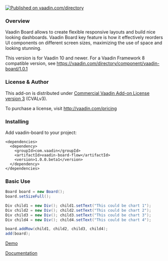 [![Published on vaadin.com/directory](https://img.shields.io/vaadin-directory/status/vaadin-board.svg)](https://vaadin.com/directory/component/vaadin-board)

### Overview
Vaadin Board allows to create flexible responsive layouts and build nice looking dashboards.
Vaadin Board key feature is how it effectively reorders UI components on different screen sizes, maximizing the use of space and looking stunning.

This version is for Vaadin 10 and newer. For a Vaadin Framework 8 compatible version, see https://vaadin.com/directory/component/vaadin-board/1.0.1

### License & Author

This add-on is distributed under [Commercial Vaadin Add-on License version 3](http://vaadin.com/license/cval-3) (CVALv3).

To purchase a license, visit http://vaadin.com/pricing

### Installing
Add vaadin-board to your project:
```
<dependencies>
  <dependency>
    <groupId>com.vaadin</groupId>
    <artifactId>vaadin-board-flow</artifactId>
    <version>1.0.0.beta1</version>
  </dependency>
</dependencies>
```

### Basic Use

```java
Board board = new Board();
board.setSizeFull();

Div child1 = new Div(); child1.setText("This could be chart 1");
Div child2 = new Div(); child2.setText("This could be chart 2");
Div child3 = new Div(); child3.setText("This could be chart 3");
Div child4 = new Div(); child4.setText("This could be chart 4");

board.addRow(child1, child2, child3, child4);
add(board);
```

[Demo](https://vaadin.com/elements/vaadin-board/java-examples)

[Documentation](https://vaadin.com/elements/vaadin-board)
